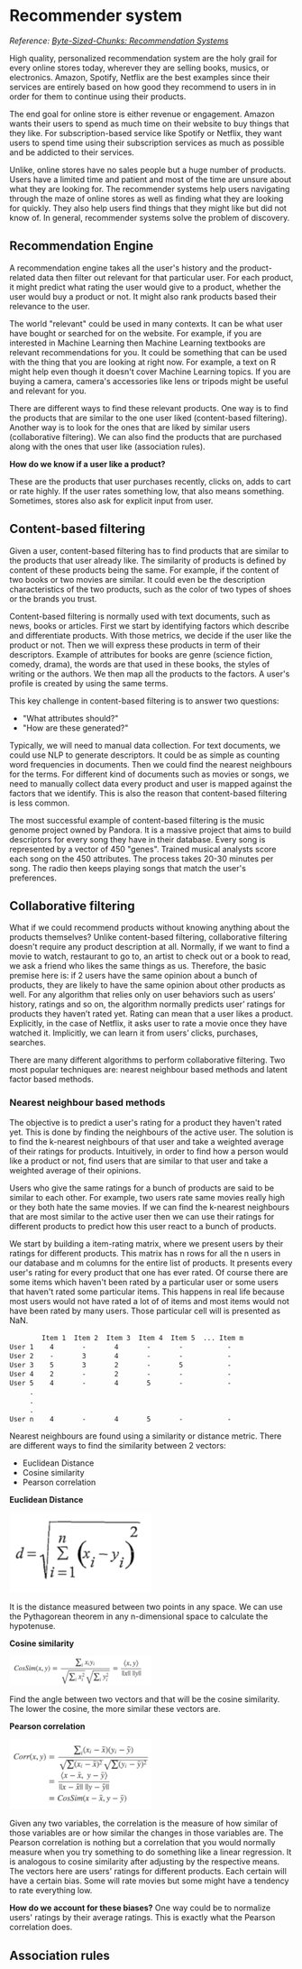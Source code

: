 # Recommender system

*Reference: [Byte-Sized-Chunks: Recommendation
Systems](https://www.udemy.com/recommendation-systems/)*

High quality, personalized recommendation system are the holy grail for every
online stores today, wherever they are selling books, musics, or electronics.
Amazon, Spotify, Netflix are the best examples since their services are
entirely based on how good they recommend to users in in order for them to
continue using their products.

The end goal for online store is either revenue or engagement. Amazon wants
their users to spend as much time on their website to buy things that they
like. For subscription-based service like Spotify or Netflix, they want users
to spend time using their subscription services as much as possible and be
addicted to their services.

Unlike, online stores have no sales people but a huge number of products. Users
have a limited time and patient and most of the time are unsure about what they
are looking for. The recommender systems help users navigating through the maze
of online stores as well as finding what they are looking for quickly. They
also help users find things that they might like but did not know of. In
general, recommender systems solve the problem of discovery.

## Recommendation Engine

A recommendation engine takes all the user's history and the product-related
data then filter out relevant for that particular user. For each product, it
might predict what rating the user would give to a product, whether the user
would buy a product or not. It might also rank products based their relevance
to the user.

The world "relevant" could be used in many contexts. It can be what user have
bought or searched for on the website. For example, if you are interested in
Machine Learning then Machine Learning textbooks are relevant recommendations for
you. It could be something that can be used with the thing that you are looking
at right now. For example, a text on R might help even though it doesn't cover
Machine Learning topics. If you are buying a camera, camera's accessories like
lens or tripods might be useful and relevant for you.

There are different ways to find these relevant products. One way is to find
the products that are similar to the one user liked (content-based filtering).
Another way is to look for the ones that are liked by similar users
(collaborative filtering). We can also find the products that
are purchased along with the ones that user like (association rules).

**How do we know if a user like a product?**

These are the products that user purchases recently, clicks on, adds to cart or
rate highly. If the user rates something low, that also means something.
Sometimes, stores also ask for explicit input from user.

## Content-based filtering

Given a user, content-based filtering has to find products that are similar to
the products that user already like. The similarity of products is defined by
content of these products being the same. For example, if the content of two
books or two movies are similar. It could even be the description
characteristics of the two products, such as the color of two types of
shoes or the brands you trust.

Content-based filtering is normally used with text documents, such as news,
books or articles. First we start by identifying factors which describe and
differentiate products. With those metrics, we decide if the user like the
product or not. Then we will express these products in term of their
descriptors. Example of attributes for books are genre (science fiction,
comedy, drama), the words are that used in these books, the styles of writing
or the authors. We then map all the products to the factors. A user's profile
is created by using the same terms.

This key challenge in content-based filtering is to answer two questions:
- "What attributes should?"
- "How are these generated?"

Typically, we will need to manual data collection. For text documents, we could
use NLP to generate descriptors. It could be as simple as counting word
frequencies in documents. Then we could find the nearest neighbours for the
terms. For different kind of documents such as movies or songs, we need to
manually collect data every product and user is mapped against the factors that
we identify. This is also the reason that content-based filtering is less
common.

The most successful example of content-based filtering is the music genome
project owned by Pandora. It is a massive project that aims to build
descriptors for every song they have in their database. Every song is
represented by a vector of 450 "genes". Trained musical analysts score each
song on the 450 attributes. The process takes 20-30 minutes per song. The radio
then keeps playing songs that match the user's preferences.

## Collaborative filtering

What if we could recommend products without knowing anything about the products
themselves? Unlike content-based filtering, collaborative filtering doesn't
require any product description at all. Normally, if we want to find a movie to
watch, restaurant to go to, an artist to check out or a book to read, we ask a
friend who likes the same things as us. Therefore, the basic premise here is:
if 2 users have the same opinion about a bunch of products, they are likely to
have the same opinion about other products as well. For any algorithm that
relies only on user behaviors such as users’ history, ratings and so on, the
algorithm normally predicts user’ ratings for products they haven’t rated yet.
Rating can mean that a user likes a product. Explicitly, in the case of
Netflix, it asks user to rate a movie once they have watched it. Implicitly, we
can learn it from users’ clicks, purchases, searches.

There are many different algorithms to perform collaborative filtering. Two
most popular techniques are: nearest neighbour based methods and latent factor
based methods.

### Nearest neighbour based methods

The objective is to predict a user's rating for a product they haven't rated
yet. This is done by finding the neighbours of the active user. The solution is
to find the k-nearest neighbours of that user and take a weighted average of
their ratings for products. Intuitively, in order to find how a person would
like a product or not, find users that are similar to that user and take a
weighted average of their opinions.

Users who give the same ratings for a bunch of products are said to be similar
to each other. For example, two users rate same movies really high or they both
hate the same movies. If we can find the k-nearest neighbours that are most
similar to the active user then we can use their ratings for different products
to predict how this user react to a bunch of products.

We start by building a item-rating matrix, where we present users by their
ratings for different products. This matrix has n rows for all the n users in
our database and m columns for the entire list of products. It presents every
user's rating for every product that one has ever rated. Of course there are
some items which haven't been rated by a particular user or some users that
haven't rated some particular items. This happens in real life because most
users would not have rated a lot of of items and most items would not have been
rated by many users. Those particular cell will is presented as NaN.

```
        Item 1  Item 2  Item 3  Item 4  Item 5  ... Item m
User 1    4       -       4       -       -           -
User 2    -       3       4       -       -           -
User 3    5       3       2       -       5           -
User 4    2       -       2       -       -           -
User 5    4       -       4       5       -           -
     .
     .
     .
User n    4       -       4       5       -           -
```

Nearest neighbours are found using a similarity or distance metric. There are
different ways to find the similarity between 2 vectors:
- Euclidean Distance
- Cosine similarity
- Pearson correlation

**Euclidean Distance**

<img src="img/euclidean_distance.png" width="50%">

It is the distance measured between two points in any space. We can use the
Pythagorean theorem in any n-dimensional space to calculate the hypotenuse.

**Cosine similarity**

<img src="img/cosine_similarity.png" width="50%">

Find the angle between two vectors and that will be the cosine similarity. The
lower the cosine, the more similar these vectors are.

**Pearson correlation**

<img src="img/pearson_correlation.png" width="50%">

Given any two variables, the correlation is the measure of how similar of those
variables are or how similar the changes in those variables are. The Pearson
correlation is nothing but a correlation that you would normally measure when
you try something to do something like a linear regression. It is analogous to
cosine similarity after adjusting by the respective means. The vectors here are
users' ratings for different products. Each certain will have a certain bias.
Some will rate movies but some might have a tendency to rate everything low.

**How do we account for these biases?**
One way could be to normalize users' ratings by their average ratings. This is
exactly what the Pearson correlation does.

## Association rules
